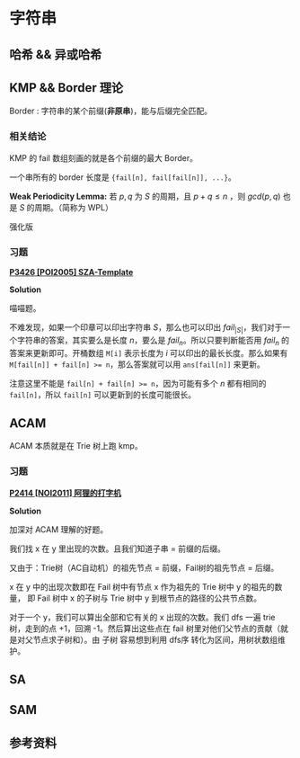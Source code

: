 # 字符串

## 哈希 && 异或哈希


## KMP && Border 理论

Border : 字符串的某个前缀(**非原串**)，能与后缀完全匹配。

### 相关结论

KMP 的 fail 数组刻画的就是各个前缀的最大 Border。

一个串所有的 border 长度是 `{fail[n], fail[fail[n]], ...}`。

**Weak Periodicity Lemma:**
若 $p, q$ 为 $S$ 的周期，且 $p + q \le n$ ，则 $gcd⁡(p,q)$ 也是 $S$ 的周期。（简称为 WPL）

强化版 

### 习题

[**P3426 [POI2005] SZA-Template**](https://www.luogu.com.cn/problem/P3426)

**Solution**

喵喵题。

不难发现，如果一个印章可以印出字符串 $S$，那么也可以印出 $fail_{|S|}$，我们对于一个字符串的答案，其实要么是长度 $n$，要么是 $fail_n$。所以只要判断能否用 $fail_n$ 的答案来更新即可。开桶数组 `M[i]` 表示长度为 $i$ 可以印出的最长长度。那么如果有 `M[fail[n]] + fail[n] >= n`，那么答案就可以用 `ans[fail[n]]` 来更新。

注意这里不能是 `fail[n] + fail[n] >= n`，因为可能有多个 $n$ 都有相同的 `fail[n]`，所以 `fail[n]` 可以更新到的长度可能很长。


## ACAM

ACAM 本质就是在 Trie 树上跑 kmp。

### 习题

[**P2414 [NOI2011] 阿狸的打字机**](https://www.luogu.com.cn/problem/P2414)

**Solution**

加深对 ACAM 理解的好题。

我们找 x 在 y 里出现的次数。且我们知道子串 = 前缀的后缀。

又由于：Trie树（AC自动机）的祖先节点 = 前缀，Fail树的祖先节点 = 后缀。

x 在 y 中的出现次数即在 Fail 树中有节点 x 作为祖先的 Trie 树中 y 的祖先的数量，
即 Fail 树中 x 的子树与 Trie 树中 y 到根节点的路径的公共节点数。

对于一个 y，我们可以算出全部和它有关的 x 出现的次数。我们 dfs 一遍 trie 树，走到的点 +1，回溯 -1。然后算出这些点在 fail 树里对他们父节点的贡献（就是对父节点求子树和）。由 子树 容易想到利用 dfs序 转化为区间，用树状数组维护。


## SA




## SAM


## 参考资料

